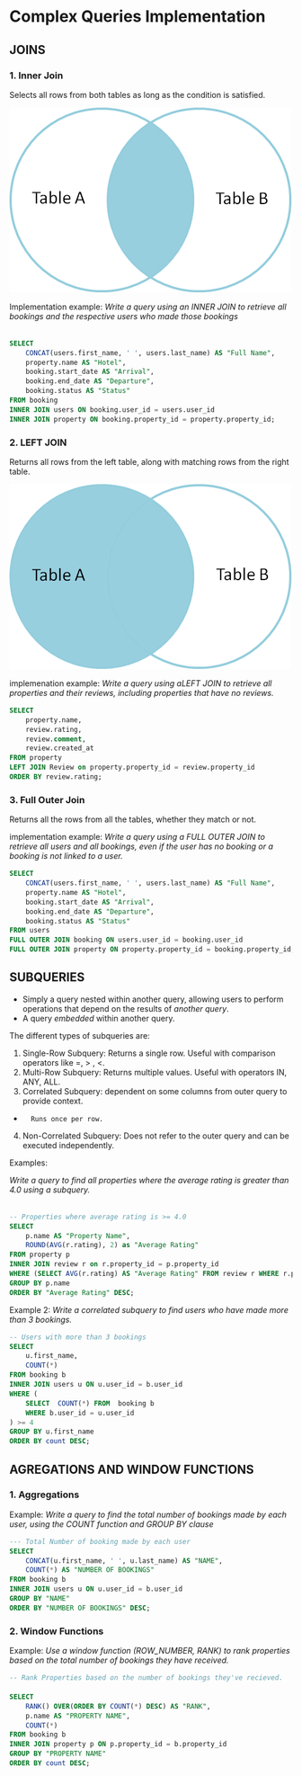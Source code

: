 # Complex Queries Implementation

## JOINS

### 1. Inner Join

Selects all rows from both tables as long as the condition is satisfied.

![Inner join](inner_join.png)

Implementation example: *Write a query using an INNER JOIN to retrieve all bookings and the respective users who made those bookings*

```sql 

SELECT 	
	CONCAT(users.first_name, ' ', users.last_name) AS "Full Name",
	property.name AS "Hotel",
	booking.start_date AS "Arrival",
	booking.end_date AS "Departure",
	booking.status AS "Status"
FROM booking
INNER JOIN users ON booking.user_id = users.user_id
INNER JOIN property ON booking.property_id = property.property_id;

```

### 2. LEFT JOIN

Returns all rows from the left table, along with matching rows from the right table.

![left join](left_join.png)

implemenation example: *Write a query using aLEFT JOIN to retrieve all properties and their reviews, including properties that have no reviews.*

```sql 
SELECT 
	property.name,
	review.rating,
	review.comment,
	review.created_at
FROM property
LEFT JOIN Review on property.property_id = review.property_id
ORDER BY review.rating;
```

### 3. Full Outer Join
Returns all the rows from all the tables, whether they match or not.

implementation example: *Write a query using a FULL OUTER JOIN to retrieve all users and all bookings, even if the user has no booking or a booking is not linked to a user.*

```sql 
SELECT
	CONCAT(users.first_name, ' ', users.last_name) AS "Full Name",
	property.name AS "Hotel",
	booking.start_date AS "Arrival",
	booking.end_date AS "Departure",
	booking.status AS "Status"
FROM users
FULL OUTER JOIN booking ON users.user_id = booking.user_id
FULL OUTER JOIN property ON property.property_id = booking.property_id;
```

## SUBQUERIES

- Simply a query nested within another query, allowing users to perform operations that depend on the results of *another query*.
-  A query *embedded* within another query.

The different types of subqueries are:
1. Single-Row Subquery: Returns a single row. Useful with comparison operators like =, > , <.
2. Multi-Row Subquery: Returns multiple values. Useful with operators IN, ANY, ALL.
3. Correlated Subquery: dependent on some columns from outer query to provide context.
-		Runs once per row.

4. Non-Correlated Subquery: Does not refer to the outer query and can be executed independently.

Examples:

*Write a query to find all properties where the average rating is greater than 4.0 using a subquery.*
```sql

-- Properties where average rating is >= 4.0
SELECT 
	p.name AS "Property Name",
	ROUND(AVG(r.rating), 2) as "Average Rating"
FROM property p
INNER JOIN review r on r.property_id = p.property_id
WHERE (SELECT AVG(r.rating) AS "Average Rating" FROM review r WHERE r.property_id = p.property_id) >=4
GROUP BY p.name
ORDER BY "Average Rating" DESC;

```

Example 2: 
*Write a correlated subquery to find users who have made more than 3 bookings.*

```sql
-- Users with more than 3 bookings
SELECT 
	u.first_name,
	COUNT(*)
FROM booking b
INNER JOIN users u ON u.user_id = b.user_id
WHERE (
	SELECT  COUNT(*) FROM  booking b
	WHERE b.user_id = u.user_id
) >= 4
GROUP BY u.first_name
ORDER BY count DESC;

```

## AGREGATIONS AND WINDOW FUNCTIONS
### 1. Aggregations
Example: *Write a query to find the total number of bookings made by each user, using the COUNT function and GROUP BY clause*

```sql 
--- Total Number of booking made by each user
SELECT 
	CONCAT(u.first_name, ' ', u.last_name) AS "NAME",
	COUNT(*) AS "NUMBER OF BOOKINGS"
FROM booking b
INNER JOIN users u ON u.user_id = b.user_id
GROUP BY "NAME"
ORDER BY "NUMBER OF BOOKINGS" DESC;

```

### 2. Window Functions
Example: *Use a window function (ROW_NUMBER, RANK) to rank properties based on the total number of bookings they have received.* 

```sql
-- Rank Properties based on the number of bookings they've recieved.

SELECT 
	RANK() OVER(ORDER BY COUNT(*) DESC) AS "RANK",
	p.name AS "PROPERTY NAME",
	COUNT(*)
FROM booking b
INNER JOIN property p ON p.property_id = b.property_id
GROUP BY "PROPERTY NAME"
ORDER BY count DESC;
```




